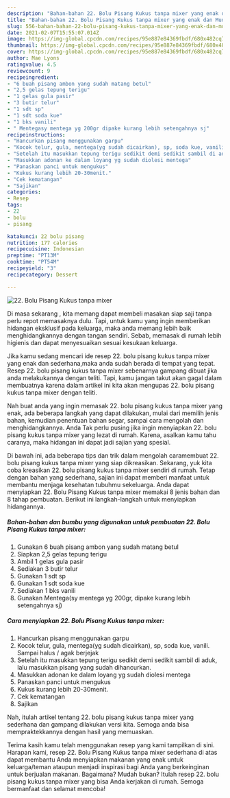 ```yaml
---
description: "Bahan-bahan 22. Bolu Pisang Kukus tanpa mixer yang enak dan Mudah Dibuat"
title: "Bahan-bahan 22. Bolu Pisang Kukus tanpa mixer yang enak dan Mudah Dibuat"
slug: 556-bahan-bahan-22-bolu-pisang-kukus-tanpa-mixer-yang-enak-dan-mudah-dibuat
date: 2021-02-07T15:55:07.014Z
image: https://img-global.cpcdn.com/recipes/95e887e84369fbdf/680x482cq70/22-bolu-pisang-kukus-tanpa-mixer-foto-resep-utama.jpg
thumbnail: https://img-global.cpcdn.com/recipes/95e887e84369fbdf/680x482cq70/22-bolu-pisang-kukus-tanpa-mixer-foto-resep-utama.jpg
cover: https://img-global.cpcdn.com/recipes/95e887e84369fbdf/680x482cq70/22-bolu-pisang-kukus-tanpa-mixer-foto-resep-utama.jpg
author: Mae Lyons
ratingvalue: 4.5
reviewcount: 9
recipeingredient:
- "6 buah pisang ambon yang sudah matang betul"
- "2,5 gelas tepung terigu"
- "1 gelas gula pasir"
- "3 butir telur"
- "1 sdt sp"
- "1 sdt soda kue"
- "1 bks vanili"
- " Mentegasy mentega yg 200gr dipake kurang lebih setengahnya sj"
recipeinstructions:
- "Hancurkan pisang menggunakan garpu"
- "Kocok telur, gula, mentega(yg sudah dicairkan), sp, soda kue, vanili. Sampai halus / agak berjejak"
- "Setelah itu masukkan tepung terigu sedikit demi sedikit sambil di aduk, lalu masukkan pisang yang sudah dihancurkan."
- "Masukkan adonan ke dalam loyang yg sudah diolesi mentega"
- "Panaskan panci untuk mengukus"
- "Kukus kurang lebih 20-30menit."
- "Cek kematangan"
- "Sajikan"
categories:
- Resep
tags:
- 22
- bolu
- pisang

katakunci: 22 bolu pisang 
nutrition: 177 calories
recipecuisine: Indonesian
preptime: "PT13M"
cooktime: "PT54M"
recipeyield: "3"
recipecategory: Dessert

---
```



![22. Bolu Pisang Kukus tanpa mixer](https://img-global.cpcdn.com/recipes/95e887e84369fbdf/680x482cq70/22-bolu-pisang-kukus-tanpa-mixer-foto-resep-utama.jpg)

Di masa  sekarang , kita memang dapat membeli masakan siap saji tanpa perlu repot memasaknya dulu. Tapi, untuk kamu yang ingin memberikan hidangan eksklusif pada keluarga, maka anda memang lebih baik menghidangkannya dengan tangan sendiri. Sebab, memasak di rumah lebih higienis dan dapat menyesuaikan sesuai kesukaan keluarga.

Jika kamu sedang mencari ide resep 22. bolu pisang kukus tanpa mixer yang enak dan sederhana,maka anda sudah berada di tempat yang tepat. Resep 22. bolu pisang kukus tanpa mixer  sebenarnya gampang dibuat jika anda melakukannya dengan teliti. Tapi, kamu jangan takut akan gagal dalam membuatnya 
karena dalam artikel ini kita akan mengupas 22. bolu pisang kukus tanpa mixer dengan teliti.  



Nah buat anda yang ingin memasak 22. bolu pisang kukus tanpa mixer yang enak, ada beberapa langkah yang dapat dilakukan, mulai dari memilih jenis bahan, kemudian penentuan bahan segar, sampai cara mengolah dan menghidangkannya. Anda Tak perlu pusing jika ingin menyiapkan 22. bolu pisang kukus tanpa mixer yang lezat di rumah. Karena, asalkan kamu  tahu caranya, maka hidangan ini dapat jadi sajian yang spesial.

Di bawah ini, ada beberapa tips dan trik dalam mengolah caramembuat 22. bolu pisang kukus tanpa mixer yang siap dikreasikan. Sekarang, yuk kita coba kreasikan 22. bolu pisang kukus tanpa mixer sendiri di rumah. Tetap dengan bahan yang sederhana, sajian ini dapat memberi manfaat untuk membantu menjaga kesehatan tubuhmu sekeluarga. Anda dapat menyiapkan 22. Bolu Pisang Kukus tanpa mixer memakai 8 jenis bahan dan 8 tahap pembuatan. Berikut ini langkah-langkah untuk menyiapkan hidangannya.

<!--inarticleads1-->

##### Bahan-bahan dan bumbu yang digunakan untuk pembuatan 22. Bolu Pisang Kukus tanpa mixer:

1. Gunakan 6 buah pisang ambon yang sudah matang betul
1. Siapkan 2,5 gelas tepung terigu
1. Ambil 1 gelas gula pasir
1. Sediakan 3 butir telur
1. Gunakan 1 sdt sp
1. Gunakan 1 sdt soda kue
1. Sediakan 1 bks vanili
1. Gunakan  Mentega(sy mentega yg 200gr, dipake kurang lebih setengahnya sj)




<!--inarticleads2-->

##### Cara menyiapkan 22. Bolu Pisang Kukus tanpa mixer:

1. Hancurkan pisang menggunakan garpu
1. Kocok telur, gula, mentega(yg sudah dicairkan), sp, soda kue, vanili. Sampai halus / agak berjejak
1. Setelah itu masukkan tepung terigu sedikit demi sedikit sambil di aduk, lalu masukkan pisang yang sudah dihancurkan.
1. Masukkan adonan ke dalam loyang yg sudah diolesi mentega
1. Panaskan panci untuk mengukus
1. Kukus kurang lebih 20-30menit.
1. Cek kematangan
1. Sajikan




Nah, itulah artikel tentang  22. bolu pisang kukus tanpa mixer  yang sederhana dan gampang dilakukan versi kita. Semoga anda bisa mempraktekkannya dengan hasil yang memuaskan. 

Terima kasih kamu telah menggunakan resep yang kami tampilkan di sini. Harapan kami, resep  22. Bolu Pisang Kukus tanpa mixer sederhana di atas dapat membantu Anda menyiapkan makanan yang enak untuk keluarga/teman ataupun menjadi inspirasi bagi Anda yang berkeinginan untuk berjualan makanan. Bagaimana? Mudah bukan? Itulah resep 22. bolu pisang kukus tanpa mixer yang bisa Anda kerjakan di rumah. Semoga bermanfaat dan selamat mencoba!

